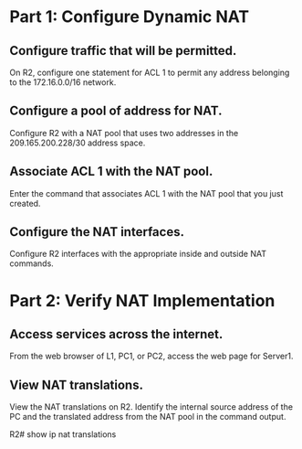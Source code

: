 # Part 1: Configure Dynamic NAT

## Configure traffic that will be permitted.

On R2, configure one statement for ACL 1 to permit any address belonging to the 172.16.0.0/16 network.

## Configure a pool of address for NAT.
Configure R2 with a NAT pool that uses two addresses in the 209.165.200.228/30 address space.

## Associate ACL 1 with the NAT pool.
Enter the command that associates ACL 1 with the NAT pool that you just created.

## Configure the NAT interfaces.
Configure R2 interfaces with the appropriate inside and outside NAT commands.

# Part 2: Verify NAT Implementation
## Access services across the internet.
From the web browser of L1, PC1, or PC2, access the web page for Server1.

## View NAT translations.
View the NAT translations on R2. Identify the internal source address of the PC and the translated address from the NAT pool in the command output.

R2# show ip nat translations

